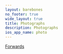 ```yaml
---
layout: barebones
no_footer: true
wide_layout: true
title: Photographs
description: Photographs
ios_app_name: photo
---
```

<script type="text/javascript" charset="utf-8">
document.location.href = 'https://www.dropbox.com/sh/w35taqglf08t809/AACVLcydq3MQxjhPqUEjJx0Da?dl=0';
</script>

<a href="https://www.dropbox.com/sh/w35taqglf08t809/AACVLcydq3MQxjhPqUEjJx0Da?dl=0">Forwards</a>
